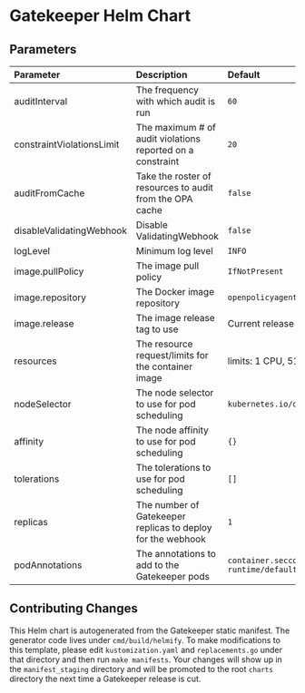 # Gatekeeper Helm Chart

## Parameters

| Parameter                 | Description                                                 | Default                                                                   |
| :------------------------ | :---------------------------------------------------------- | :------------------------------------------------------------------------ |
| auditInterval             | The frequency with which audit is run                       | `60`                                                                      |
| constraintViolationsLimit | The maximum # of audit violations reported on a constraint  | `20`                                                                      |
| auditFromCache            | Take the roster of resources to audit from the OPA cache    | `false`                                                                   |
| disableValidatingWebhook  | Disable ValidatingWebhook                                   | `false`                                                                   |
| logLevel                  | Minimum log level                                           | `INFO`                                                                    |
| image.pullPolicy          | The image pull policy                                       | `IfNotPresent`                                                            |
| image.repository          | The Docker image repository                                 | `openpolicyagent/gatekeeper`                                              |
| image.release             | The image release tag to use                                | Current release version: `v3.1.0-beta.9`                                  |
| resources                 | The resource request/limits for the container image         | limits: 1 CPU, 512Mi, requests: 100mCPU, 256Mi                            |
| nodeSelector              | The node selector to use for pod scheduling                 | `kubernetes.io/os: linux`                                                 |
| affinity                  | The node affinity to use for pod scheduling                 | `{}`                                                                      |
| tolerations               | The tolerations to use for pod scheduling                   | `[]`                                                                      |
| replicas                  | The number of Gatekeeper replicas to deploy for the webhook | `1`                                                                       |
| podAnnotations            | The annotations to add to the Gatekeeper pods               | `container.seccomp.security.alpha.kubernetes.io/manager: runtime/default` |

## Contributing Changes

This Helm chart is autogenerated from the Gatekeeper static manifest. The
generator code lives under `cmd/build/helmify`. To make modifications to this
template, please edit `kustomization.yaml` and `replacements.go` under that
directory and then run `make manifests`. Your changes will show up in the
`manifest_staging` directory and will be promoted to the root `charts` directory
the next time a Gatekeeper release is cut.
